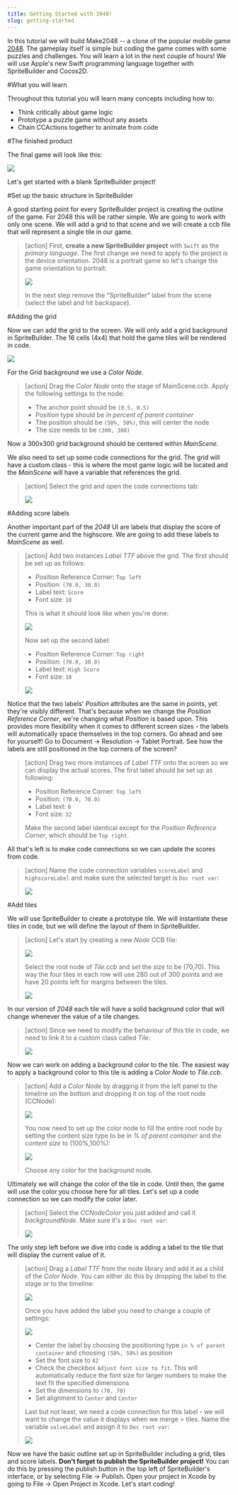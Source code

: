 ```yaml
---
title: Getting Started with 2048!
slug: getting-started
---
```


In this tutorial we will build Make2048 -- a clone of the popular mobile game [2048](https://itunes.apple.com/us/app/2048-by-gabriele-cirulli/id868076805?mt=8). The gameplay itself is simple but coding the game comes with some puzzles and challenges. You will learn a lot in the next couple of hours! We will use Apple's new Swift programming language together with SpriteBuilder and Cocos2D.

<!-- If you aren't familiar with SpriteBuilder you should read our [SpriteBuilder beginner tutorial](https://www.makeschool.com/tutorials/getting-started-with-spritebuilder-and-swift/installing-spritebuilder) first since this tutorial assumes that you are familiar with basic SpriteBuilder tasks. Make sure you have both SpriteBuilder and Xcode installed! -->

#What you will learn

Throughout this tutorial you will learn many concepts including how to:

- Think critically about game logic
- Prototype a puzzle game without any assets
- Chain CCActions together to animate from code

#The finished product

The final game will look like this:

<!-- TODO: update with gif -->

![](./SimulatorPolish.png)

Let's get started with a blank SpriteBuilder project!

#Set up the basic structure in SpriteBuilder

A good starting point for every SpriteBuilder project is creating the outline of the game. For 2048 this will be rather simple. We are going to work with only one scene. We will add a grid to that scene and we will create a ccb file that will represent a single tile in our game.

> [action]
> First, **create a new SpriteBuilder project** with `Swift` as the *primary language*. The first change we need to apply to the project is the device orientation. 2048 is a portrait game so let's change the game orientation to portrait:
>
> ![](./SpriteBuilder_Portrait.png)
>
> In the next step remove the "SpriteBuilder" label from the scene (select the label and hit backspace).

#Adding the grid

Now we can add the grid to the screen. We will only add a grid background in SpriteBuilder. The 16 cells (4x4) that hold the game tiles will be rendered in code.

![](./Grid.png)

For the Grid background we use a *Color Node*. 

> [action]
> Drag the *Color Node* onto the stage of MainScene.ccb. Apply the following settings to the node:
>
> * The anchor point should be `(0.5, 0.5)`
> * Position type should be *in percent of parent container*
> * The position should be `(50%, 50%)`, this will center the node
> * The size needs to be `(300, 300)`

Now a 300x300 grid background should be centered within *MainScene*.

We also need to set up some code connections for the grid. The grid will have a custom class - this is where the most game logic will be located and the *MainScene* will have a variable that references the grid.

> [action]
> Select the grid and open the code connections tab:
>
> ![](addingGrid_codeConnection.png)

#Adding score labels

Another important part of the *2048* UI are labels that display the score of the current game and the highscore. We are going to add these labels to *MainScene* as well.

> [action]
> Add two instances *Label TTF* above the grid. The first should be set up as follows:
> 
> * Position Reference Corner: `Top left`
> *	Position: `(70.0, 30.0)`
> * Label text: `Score`
> * Font size: `18`
> 
> This is what it should look like when you're done:
> 
> ![](addingScoreLabels_score.png)
> 
> Now set up the second label:
> 
> *	Position Reference Corner: `Top right`
> *	Position: `(70.0, 30.0)`
> * Label text: `High Score`
> * Font size: `18`
> 
> ![](addingScoreLabels_topRight.png)

Notice that the two labels' *Position* attributes are the same in points, yet they're visibly different. That's because when we change the *Position Reference Corner*, we're changing what *Position* is based upon. This provides more flexibility when it comes to different screen sizes - the labels will automatically space themselves in the top corners. Go ahead and see for yourself! Go to Document -> Resolution -> Tablet Portrait. See how the labels are still positioned in the top corners of the screen?

> [action]
> Drag two more instances of *Label TTF* onto the screen so we can display the actual scores. The first label should be set up as following:
> 
> * Position Reference Corner: `Top left`
> * Position: `(70.0, 70.0)`
> * Label text: `0`
> * Font size: `32`
> 
> Make the second label identical except for the *Position Reference Corner*, which should be `Top right`.

All that's left is to make code connections so we can update the scores from code. 

> [action]
> Name the code connection variables `scoreLabel`  and `highscoreLabel` and make sure the selected target is `Doc root var`:
>
> ![](addingScoreLabels_codeConnections.png)

#Add tiles

We will use SpriteBuilder to create a prototype tile. We will instantiate these tiles in code, but we will define the layout of them in SpriteBuilder.

> [action]
> Let's start by creating a new *Node* CCB file:
>
> ![](./SpriteBuilder_Tile_new.png)
>
> Select the root node of *Tile.ccb* and set the size to be (70,70). This way the four tiles in each row will use 280 out of 300 points and we have 20 points left for margins between the tiles.
>
> ![](./SpriteBuilder_Tile_size.png)

In our version of *2048* each tile will have a solid background color that will change whenever the value of a tile changes. 

> [action]
> Since we need to modify the behaviour of this tile in code, we need to link it to a custom class called *Tile*:
>
> ![](./SpriteBuilder_Tile_class_connection.png)

Now we can work on adding a background color to the tile. The easiest way to apply a background color to this tile is adding a *Color Node* to *Tile.ccb*.

> [action]
> Add a *Color Node* by dragging it from the left panel to the timeline on the bottom and dropping it on top of the root node (CCNode):
>
> ![](./SpriteBuilder_Tile_color.png)
>
> You now need to set up the color node to fill the entire root node by setting the content size type to be *in % of parent container* and the *content size* to (100%,100%):
>
> ![](./SpriteBuilder_Tile_color_size.png)
>
> Choose any color for the background node. 

Ultimately we will change the color of the tile in code. Until then, the game will use the color you choose here for all tiles. Let's set up a code connection so we can modify the color later. 

> [action]
> Select the *CCNodeColor* you just added and call it *backgroundNode*. Make sure it's a `Doc root var`:
>
> ![](addTiles_backgroundNode.png)

The only step left before we dive into code is adding a label to the tile that will display the current value of it.

> [action]
> Drag a *Label TTF* from the node library and add it as a child of the *Color Node*. You can either do this by dropping the label to the stage or to the timeline:
>
> ![](./SpriteBuilder_Tile_label.png)
>
> Once you have added the label you need to change a couple of settings:
>
> ![](./SpriteBuilder_Tile_label_config.png)
> 
> * Center the label by choosing the positioning type `in % of parent container` and choosing `(50%, 50%)` as position
> * Set the font size to `42`
> * Check the checkbox `Adjust font size to fit`. This will automatically reduce the font size for larger numbers to make the text fit the specified dimensions
> * Set the dimensions to `(70, 70)`
> * Set alignment to `Center` and `Center`
> 
> Last but not least, we need a code connection for this label - we will want to change the value it displays when we merge > tiles. Name the variable `valueLabel`  and assign it to `Doc root var`:
> 
> ![](addTiles_labelConnection.png)

Now we have the basic outline set up in SpriteBuilder including a grid, tiles and score labels. **Don't forget to publish the SpriteBuilder project!** You can do this by pressing the publish button in the top left of SpriteBuilder's interface, or by selecting File -> Publish. Open your project in Xcode by going to File -> Open Project in Xcode. Let's start coding!
